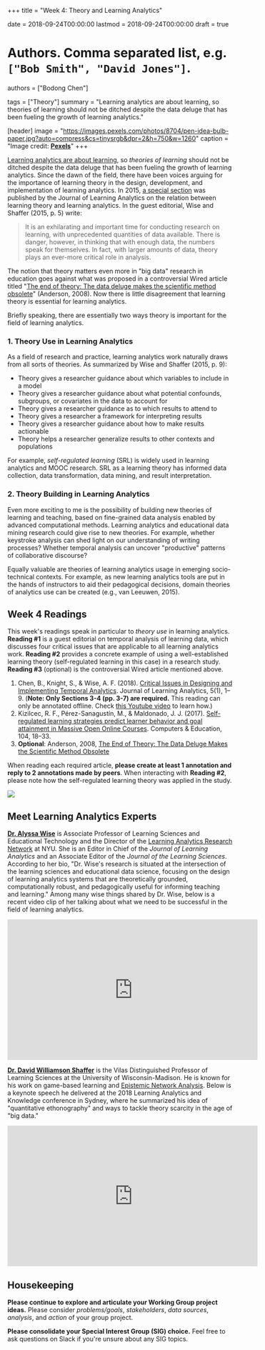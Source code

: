 +++
title = "Week 4: Theory and Learning Analytics"

date = 2018-09-24T00:00:00
lastmod = 2018-09-24T00:00:00
draft = true

# Authors. Comma separated list, e.g. `["Bob Smith", "David Jones"]`.
authors = ["Bodong Chen"]

tags = ["Theory"]
summary = "Learning analytics are about learning, so theories of learning should not be ditched despite the data deluge that has been fueling the growth of learning analytics."

[header]
image = "https://images.pexels.com/photos/8704/pen-idea-bulb-paper.jpg?auto=compress&cs=tinysrgb&dpr=2&h=750&w=1260"
caption = "Image credit: [**Pexels**](https://www.pexels.com/photo/idea-bulb-paper-sketch-8704/)"
+++

[Learning analytics are about learning](https://link.springer.com/article/10.1007%2Fs11528-014-0822-x), so *theories of learning* should not be ditched despite the data deluge that has been fueling the growth of learning analytics. Since the dawn of the field, there have been voices arguing for the importance of learning theory in the design, development, and implementation of learning analytics. In 2015, [a special section](https://learning-analytics.info/journals/index.php/JLA/issue/view/358) was published by the Journal of Learning Analytics on the relation between learning theory and learning analytics. In the guest editorial, Wise and Shaffer (2015, p. 5) write:

> It is an exhilarating and important time for conducting research on learning, with unprecedented quantities of data available. There is danger, however, in thinking that with enough data, the numbers speak for themselves. In fact, with larger amounts of data, theory plays an ever-more critical role in analysis.

<!-- ![](https://raw.githubusercontent.com/meefen/la-spring16/gh-pages/slides/imgs/theory_def.png) -->

The notion that theory matters even more in "big data" research in education goes against what was proposed in a controversial Wired article titled "[The end of theory: The data deluge makes the scientific method obsolete](https://www.wired.com/2008/06/pb-theory/)" (Anderson, 2008).  Now there is little disagreement that learning theory is essential for learning analytics.

Briefly speaking, there are essentially two ways theory is important for the field of learning analytics.

### **1. Theory Use in Learning Analytics**

As a field of research and practice, learning analytics work naturally draws from all sorts of theories. As summarized by Wise and Shaffer (2015, p. 9):

- Theory gives a researcher guidance about which variables to include in a model
- Theory gives a researcher guidance about what potential confounds, subgroups, or covariates in  the data to account for
- Theory gives a researcher guidance as to which results to attend to
- Theory gives a researcher a framework for interpreting results
- Theory gives a researcher guidance about how to make results actionable
- Theory helps a researcher generalize results to other contexts and populations

For example, *self-regulated learning* (SRL) is widely used in learning analytics and MOOC research. SRL as a learning theory has informed data collection, data transformation, data mining, and result interpretation.

<!-- ![](https://github.com/meefen/la-spring16/blob/gh-pages/slides/imgs/theory.png?raw=true) -->

### **2. Theory Building in Learning Analytics**

Even more exciting to me is the possibility of building new theories of learning and teaching, based on fine-grained data analysis enabled by advanced computational methods. Learning analytics and educational data mining research could give rise to new theories. For example, whether keystroke analysis can shed light on our understanding of writing processes? Whether temporal analysis can uncover "productive" patterns of collaborative discourse?

Equally valuable are theories of learning analytics usage in emerging socio-technical contexts. For example, as new learning analytics tools are put in the hands of instructors to aid their pedagogical decisions, domain theories of analytics use can be created (e.g., van Leeuwen, 2015).

## Week 4 Readings

This week's readings speak in particular to *theory use* in learning analytics. **Reading #1** is a guest editorial on temporal analysis of learning data, which discusses four critical issues that are applicable to all learning analytics work. **Reading #2** provides a concrete example of using a well-established learning theory (self-regulated learning in this case) in a research study. **Reading #3** (optional) is the controversial Wired article mentioned above. 

1. Chen, B., Knight, S., & Wise, A. F. (2018). [Critical Issues in Designing and Implementing Temporal Analytics](https://drive.google.com/open?id=1Po3OTRG3Iz4N6P1NyjhNTGOtHxvgQuOJ). Journal of Learning Analytics, 5(1), 1–9. (**Note: Only Sections 3-4 (pp. 3-7) are required.** This reading can only be annotated offline. Check [this Youtube video](https://www.youtube.com/watch?v=YZW6L-0qkwI) to learn how.)
2. Kizilcec, R. F., Pérez-Sanagustín, M., & Maldonado, J. J. (2017). [Self-regulated learning strategies predict learner behavior and goal attainment in Massive Open Online Courses](https://ac-els-cdn-com.ezp2.lib.umn.edu/S0360131516301798/1-s2.0-S0360131516301798-main.pdf?_tid=5d633a5c-21d2-4794-a6f5-96a7cf77d52e&acdnat=1537801892_bca143512353c94f241d697e8f981780). Computers & Education, 104, 18–33.
3. **Optional**: Anderson, 2008, [The End of Theory: The Data Deluge Makes the Scientific Method Obsolete](https://www.wired.com/2008/06/pb-theory/)

When reading each required article, **please create at least 1 annotation and reply to 2 annotations made by peers**. When interacting with **Reading #2**, please note how the self-regulated learning theory was applied in the study.

![](https://images.pexels.com/photos/64775/pexels-photo-64775.jpeg?auto=compress&cs=tinysrgb&dpr=2&h=750&w=1260)

## Meet Learning Analytics Experts

**[Dr. Alyssa Wise](https://steinhardt.nyu.edu/faculty/Alyssa_Wise)** is Associate Professor of Learning Sciences and Educational Technology and the Director of the [Learning Analytics Research Network](https://steinhardt.nyu.edu/learn/) at NYU. She is an Editor in Chief of the *Journal of Learning Analytics* and an Associate Editor of the *Journal of the Learning Sciences*. According to her bio, "Dr. Wise's research is situated at the intersection of the learning sciences and educational data science, focusing on the design of learning analytics systems that are theoretically grounded, computationally robust, and pedagogically useful for informing teaching and learning." Among many wise things shared by Dr. Wise, below is a recent video clip of her talking about what we need to be successful in the field of learning analytics.

<iframe width="560" height="315" src="https://www.youtube-nocookie.com/embed/NZeRxSC0ABs?rel=0" frameborder="0" allow="autoplay; encrypted-media" allowfullscreen></iframe>

**[Dr. David Williamson Shaffer](https://edpsych.education.wisc.edu/staff/williamson-shaffer-david/)**  is the Vilas Distinguished Professor of Learning Sciences at the University of Wisconsin-Madison. He is known for his work on game-based learning and [Epistemic Network Analysis](http://www.epistemicanalytics.org/). Below is a keynote speech he delivered at the 2018 Learning Analytics and Knowledge conference in Sydney, where he summarized his idea of "quantitative ethonography" and ways to tackle theory scarcity in the age of "big data."

<iframe width="560" height="315" src="https://www.youtube-nocookie.com/embed/LjcfGSdIBAk?rel=0" frameborder="0" allow="autoplay; encrypted-media" allowfullscreen></iframe>

## Housekeeping

**Please continue to explore and articulate your Working Group project ideas.** Please consider *problems/goals*, *stakeholders*, *data sources*, *analysis*, and *action* of your group project.

**Please consolidate your Special Interest Group (SIG) choice.** Feel free to ask questions on Slack if you're unsure about any SIG topics.
